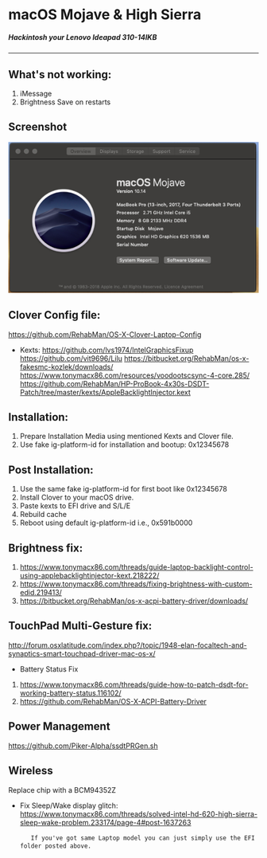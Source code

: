 # macOS Mojave & High Sierra 
##### Hackintosh your Lenovo Ideapad 310-14IKB
-----

## What's not working:
1. iMessage
2. Brightness Save on restarts

##  Screenshot

![alt text](https://raw.githubusercontent.com/29satnam/LenovoHackintosh/master/Screenshot.png)

## Clover Config file:
https://github.com/RehabMan/OS-X-Clover-Laptop-Config

- Kexts:
https://github.com/lvs1974/IntelGraphicsFixup
https://github.com/vit9696/Lilu
https://bitbucket.org/RehabMan/os-x-fakesmc-kozlek/downloads/
https://www.tonymacx86.com/resources/voodootscsync-4-core.285/
https://github.com/RehabMan/HP-ProBook-4x30s-DSDT-Patch/tree/master/kexts/AppleBacklightInjector.kext

## Installation:
1. Prepare Installation Media using mentioned Kexts and Clover file.
2. Use fake ig-platform-id for installation and bootup: 0x12345678

## Post Installation:
1. Use the same fake ig-platform-id for first boot like 0x12345678
2. Install Clover to your macOS drive.
3. Paste kexts to EFI drive and S/L/E
4. Rebuild cache
5. Reboot using default ig-platform-id i.e., 0x591b0000


## Brightness fix:

1. https://www.tonymacx86.com/threads/guide-laptop-backlight-control-using-applebacklightinjector-kext.218222/ 
2. https://www.tonymacx86.com/threads/fixing-brightness-with-custom-edid.219413/ 
3. https://bitbucket.org/RehabMan/os-x-acpi-battery-driver/downloads/  

## TouchPad Multi-Gesture fix:
http://forum.osxlatitude.com/index.php?/topic/1948-elan-focaltech-and-synaptics-smart-touchpad-driver-mac-os-x/

- Battery Status Fix
1. https://www.tonymacx86.com/threads/guide-how-to-patch-dsdt-for-working-battery-status.116102/
2. https://github.com/RehabMan/OS-X-ACPI-Battery-Driver

## Power Management
https://github.com/Piker-Alpha/ssdtPRGen.sh

## Wireless
Replace chip with a BCM94352Z

- Fix Sleep/Wake display glitch:
https://www.tonymacx86.com/threads/solved-intel-hd-620-high-sierra-sleep-wake-problem.233174/page-4#post-1637263


         If you've got same Laptop model you can just simply use the EFI folder posted above.

